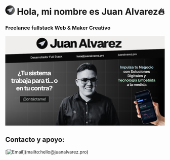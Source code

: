 # <img class="inline" src="public/Logo.webp" alt="https://juanalvarez.pro" width="30"/> Hola, mi nombre es Juan Alvarez🔥
### Freelance fullstack Web & Maker Creativo
<img src="public/Presentation.png" alt="Presentación"/>

## Contacto y apoyo:

[![Email](https://img.shields.io/badge/hello@juanalvarez.pro-email_personal_(respuesta_normal)-D14836?style=for-the-badge&logo=gmail&logoColor=white&labelColor=101010)](mailto:hello@juanalvarez.pro)
